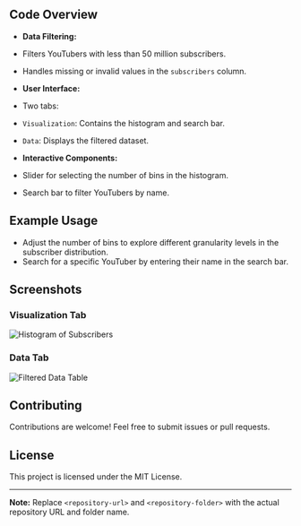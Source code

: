 ## Code Overview
- **Data Filtering:**
- Filters YouTubers with less than 50 million subscribers.
- Handles missing or invalid values in the `subscribers` column.

- **User Interface:**
- Two tabs:
 - `Visualization`: Contains the histogram and search bar.
 - `Data`: Displays the filtered dataset.

- **Interactive Components:**
- Slider for selecting the number of bins in the histogram.
- Search bar to filter YouTubers by name.

## Example Usage
- Adjust the number of bins to explore different granularity levels in the subscriber distribution.
- Search for a specific YouTuber by entering their name in the search bar.

## Screenshots
### Visualization Tab
![Histogram of Subscribers](example_histogram.png)

### Data Tab
![Filtered Data Table](example_data_table.png)

## Contributing
Contributions are welcome! Feel free to submit issues or pull requests.

## License
This project is licensed under the MIT License.

---

**Note:** Replace `<repository-url>` and `<repository-folder>` with the actual repository URL and folder name.
